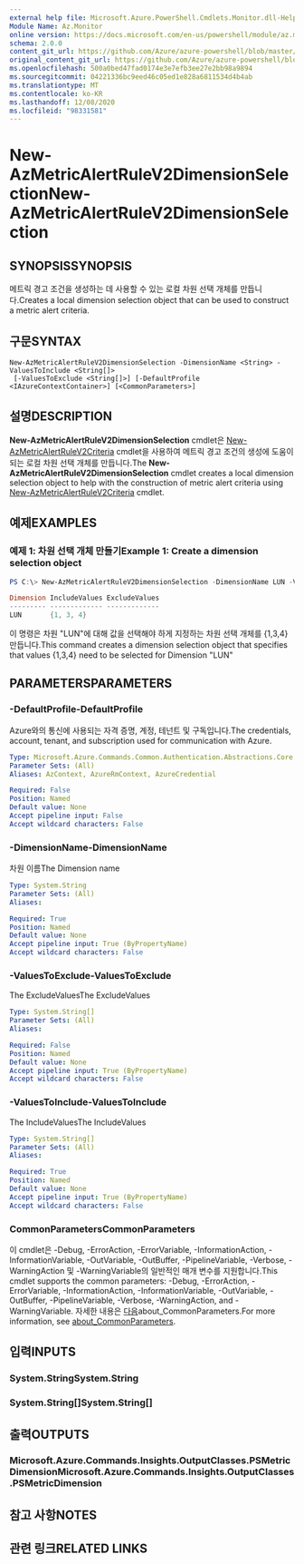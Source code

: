 ```yaml
---
external help file: Microsoft.Azure.PowerShell.Cmdlets.Monitor.dll-Help.xml
Module Name: Az.Monitor
online version: https://docs.microsoft.com/en-us/powershell/module/az.monitor/new-azmetricalertrulev2dimensionselection
schema: 2.0.0
content_git_url: https://github.com/Azure/azure-powershell/blob/master/src/Monitor/Monitor/help/New-AzMetricAlertRuleV2DimensionSelection.md
original_content_git_url: https://github.com/Azure/azure-powershell/blob/master/src/Monitor/Monitor/help/New-AzMetricAlertRuleV2DimensionSelection.md
ms.openlocfilehash: 500a0bed47fad0174e3e7efb3ee27e2bb98a9894
ms.sourcegitcommit: 04221336bc9eed46c05ed1e828a6811534d4b4ab
ms.translationtype: MT
ms.contentlocale: ko-KR
ms.lasthandoff: 12/08/2020
ms.locfileid: "98331581"
---
```

# <span data-ttu-id="83f70-101">New-AzMetricAlertRuleV2DimensionSelection</span><span class="sxs-lookup"><span data-stu-id="83f70-101">New-AzMetricAlertRuleV2DimensionSelection</span></span>

## <span data-ttu-id="83f70-102">SYNOPSIS</span><span class="sxs-lookup"><span data-stu-id="83f70-102">SYNOPSIS</span></span>
<span data-ttu-id="83f70-103">메트릭 경고 조건을 생성하는 데 사용할 수 있는 로컬 차원 선택 개체를 만듭니다.</span><span class="sxs-lookup"><span data-stu-id="83f70-103">Creates a local dimension selection object that can be used to construct a metric alert criteria.</span></span>

## <span data-ttu-id="83f70-104">구문</span><span class="sxs-lookup"><span data-stu-id="83f70-104">SYNTAX</span></span>

```
New-AzMetricAlertRuleV2DimensionSelection -DimensionName <String> -ValuesToInclude <String[]>
 [-ValuesToExclude <String[]>] [-DefaultProfile <IAzureContextContainer>] [<CommonParameters>]
```

## <span data-ttu-id="83f70-105">설명</span><span class="sxs-lookup"><span data-stu-id="83f70-105">DESCRIPTION</span></span>
<span data-ttu-id="83f70-106">**New-AzMetricAlertRuleV2DimensionSelection** cmdlet은 [New-AzMetricAlertRuleV2Criteria](https://docs.microsoft.com/en-us/powershell/module/az.monitor/new-azmetricalertrulev2criteria) cmdlet을 사용하여 메트릭 경고 조건의 생성에 도움이 되는 로컬 차원 선택 개체를 만듭니다.</span><span class="sxs-lookup"><span data-stu-id="83f70-106">The **New-AzMetricAlertRuleV2DimensionSelection** cmdlet creates a local dimension selection object to help with the construction of metric alert criteria using [New-AzMetricAlertRuleV2Criteria](https://docs.microsoft.com/en-us/powershell/module/az.monitor/new-azmetricalertrulev2criteria) cmdlet.</span></span>

## <span data-ttu-id="83f70-107">예제</span><span class="sxs-lookup"><span data-stu-id="83f70-107">EXAMPLES</span></span>

### <span data-ttu-id="83f70-108">예제 1: 차원 선택 개체 만들기</span><span class="sxs-lookup"><span data-stu-id="83f70-108">Example 1: Create a dimension selection object</span></span>

```powershell
PS C:\> New-AzMetricAlertRuleV2DimensionSelection -DimensionName LUN -ValuesToInclude 1,3,4

Dimension IncludeValues ExcludeValues
--------- ------------- -------------
LUN       {1, 3, 4}
```

<span data-ttu-id="83f70-109">이 명령은 차원 "LUN"에 대해 값을 선택해야 하게 지정하는 차원 선택 개체를 {1,3,4} 만듭니다.</span><span class="sxs-lookup"><span data-stu-id="83f70-109">This command creates a dimension selection object that specifies that values {1,3,4} need to be selected for Dimension "LUN"</span></span>

## <span data-ttu-id="83f70-110">PARAMETERS</span><span class="sxs-lookup"><span data-stu-id="83f70-110">PARAMETERS</span></span>

### <span data-ttu-id="83f70-111">-DefaultProfile</span><span class="sxs-lookup"><span data-stu-id="83f70-111">-DefaultProfile</span></span>
<span data-ttu-id="83f70-112">Azure와의 통신에 사용되는 자격 증명, 계정, 테넌트 및 구독입니다.</span><span class="sxs-lookup"><span data-stu-id="83f70-112">The credentials, account, tenant, and subscription used for communication with Azure.</span></span>

```yaml
Type: Microsoft.Azure.Commands.Common.Authentication.Abstractions.Core.IAzureContextContainer
Parameter Sets: (All)
Aliases: AzContext, AzureRmContext, AzureCredential

Required: False
Position: Named
Default value: None
Accept pipeline input: False
Accept wildcard characters: False
```

### <span data-ttu-id="83f70-113">-DimensionName</span><span class="sxs-lookup"><span data-stu-id="83f70-113">-DimensionName</span></span>
<span data-ttu-id="83f70-114">차원 이름</span><span class="sxs-lookup"><span data-stu-id="83f70-114">The Dimension name</span></span>

```yaml
Type: System.String
Parameter Sets: (All)
Aliases:

Required: True
Position: Named
Default value: None
Accept pipeline input: True (ByPropertyName)
Accept wildcard characters: False
```

### <span data-ttu-id="83f70-115">-ValuesToExclude</span><span class="sxs-lookup"><span data-stu-id="83f70-115">-ValuesToExclude</span></span>
<span data-ttu-id="83f70-116">The ExcludeValues</span><span class="sxs-lookup"><span data-stu-id="83f70-116">The ExcludeValues</span></span>

```yaml
Type: System.String[]
Parameter Sets: (All)
Aliases:

Required: False
Position: Named
Default value: None
Accept pipeline input: True (ByPropertyName)
Accept wildcard characters: False
```

### <span data-ttu-id="83f70-117">-ValuesToInclude</span><span class="sxs-lookup"><span data-stu-id="83f70-117">-ValuesToInclude</span></span>
<span data-ttu-id="83f70-118">The IncludeValues</span><span class="sxs-lookup"><span data-stu-id="83f70-118">The IncludeValues</span></span>

```yaml
Type: System.String[]
Parameter Sets: (All)
Aliases:

Required: True
Position: Named
Default value: None
Accept pipeline input: True (ByPropertyName)
Accept wildcard characters: False
```

### <span data-ttu-id="83f70-119">CommonParameters</span><span class="sxs-lookup"><span data-stu-id="83f70-119">CommonParameters</span></span>
<span data-ttu-id="83f70-120">이 cmdlet은 -Debug, -ErrorAction, -ErrorVariable, -InformationAction, -InformationVariable, -OutVariable, -OutBuffer, -PipelineVariable, -Verbose, -WarningAction 및 -WarningVariable의 일반적인 매개 변수를 지원합니다.</span><span class="sxs-lookup"><span data-stu-id="83f70-120">This cmdlet supports the common parameters: -Debug, -ErrorAction, -ErrorVariable, -InformationAction, -InformationVariable, -OutVariable, -OutBuffer, -PipelineVariable, -Verbose, -WarningAction, and -WarningVariable.</span></span> <span data-ttu-id="83f70-121">자세한 내용은 [다음](http://go.microsoft.com/fwlink/?LinkID=113216)about_CommonParameters.</span><span class="sxs-lookup"><span data-stu-id="83f70-121">For more information, see [about_CommonParameters](http://go.microsoft.com/fwlink/?LinkID=113216).</span></span>

## <span data-ttu-id="83f70-122">입력</span><span class="sxs-lookup"><span data-stu-id="83f70-122">INPUTS</span></span>

### <span data-ttu-id="83f70-123">System.String</span><span class="sxs-lookup"><span data-stu-id="83f70-123">System.String</span></span>

### <span data-ttu-id="83f70-124">System.String[]</span><span class="sxs-lookup"><span data-stu-id="83f70-124">System.String[]</span></span>

## <span data-ttu-id="83f70-125">출력</span><span class="sxs-lookup"><span data-stu-id="83f70-125">OUTPUTS</span></span>

### <span data-ttu-id="83f70-126">Microsoft.Azure.Commands.Insights.OutputClasses.PSMetricDimension</span><span class="sxs-lookup"><span data-stu-id="83f70-126">Microsoft.Azure.Commands.Insights.OutputClasses.PSMetricDimension</span></span>

## <span data-ttu-id="83f70-127">참고 사항</span><span class="sxs-lookup"><span data-stu-id="83f70-127">NOTES</span></span>

## <span data-ttu-id="83f70-128">관련 링크</span><span class="sxs-lookup"><span data-stu-id="83f70-128">RELATED LINKS</span></span>
